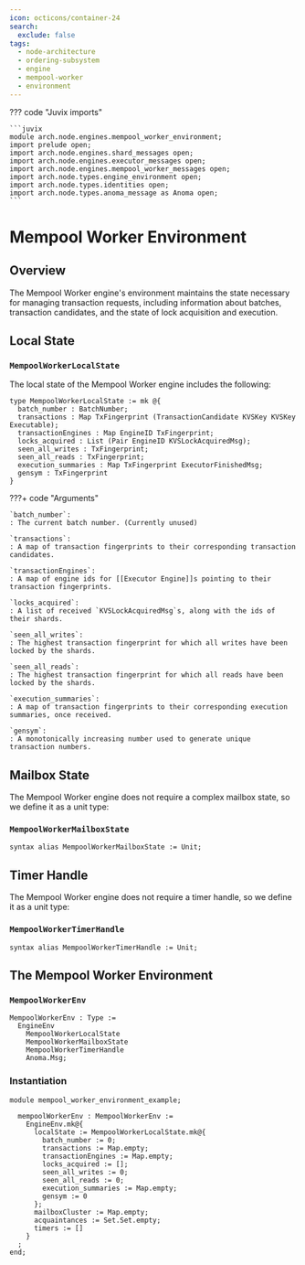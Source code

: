 ```yaml
---
icon: octicons/container-24
search:
  exclude: false
tags:
  - node-architecture
  - ordering-subsystem
  - engine
  - mempool-worker
  - environment
---
```


??? code "Juvix imports"

    ```juvix
    module arch.node.engines.mempool_worker_environment;
    import prelude open;
    import arch.node.engines.shard_messages open;
    import arch.node.engines.executor_messages open;
    import arch.node.engines.mempool_worker_messages open;
    import arch.node.types.engine_environment open;
    import arch.node.types.identities open;
    import arch.node.types.anoma_message as Anoma open;
    ```

# Mempool Worker Environment

## Overview

The Mempool Worker engine's environment maintains the state necessary for managing transaction requests, including information about batches, transaction candidates, and the state of lock acquisition and execution.

## Local State

### `MempoolWorkerLocalState`

The local state of the Mempool Worker engine includes the following:

<!-- --8<-- [start:MempoolWorkerLocalState] -->
```juvix
type MempoolWorkerLocalState := mk @{
  batch_number : BatchNumber;
  transactions : Map TxFingerprint (TransactionCandidate KVSKey KVSKey Executable);
  transactionEngines : Map EngineID TxFingerprint;
  locks_acquired : List (Pair EngineID KVSLockAcquiredMsg);
  seen_all_writes : TxFingerprint;
  seen_all_reads : TxFingerprint;
  execution_summaries : Map TxFingerprint ExecutorFinishedMsg;
  gensym : TxFingerprint
}
```
<!-- --8<-- [end:MempoolWorkerLocalState] -->

???+ code "Arguments"

    `batch_number`:
    : The current batch number. (Currently unused)

    `transactions`:
    : A map of transaction fingerprints to their corresponding transaction candidates.

    `transactionEngines`:
    : A map of engine ids for [[Executor Engine]]s pointing to their transaction fingerprints.

    `locks_acquired`:
    : A list of received `KVSLockAcquiredMsg`s, along with the ids of their shards.

    `seen_all_writes`:
    : The highest transaction fingerprint for which all writes have been locked by the shards.

    `seen_all_reads`:
    : The highest transaction fingerprint for which all reads have been locked by the shards.

    `execution_summaries`:
    : A map of transaction fingerprints to their corresponding execution summaries, once received.

    `gensym`:
    : A monotonically increasing number used to generate unique transaction numbers.

## Mailbox State

The Mempool Worker engine does not require a complex mailbox state, so we define it as a unit type:

### `MempoolWorkerMailboxState`

```juvix
syntax alias MempoolWorkerMailboxState := Unit;
```

## Timer Handle

The Mempool Worker engine does not require a timer handle, so we define it as a unit type:

### `MempoolWorkerTimerHandle`

```juvix
syntax alias MempoolWorkerTimerHandle := Unit;
```

## The Mempool Worker Environment

### `MempoolWorkerEnv`

```juvix
MempoolWorkerEnv : Type :=
  EngineEnv
    MempoolWorkerLocalState
    MempoolWorkerMailboxState
    MempoolWorkerTimerHandle
    Anoma.Msg;
```

### Instantiation

<!-- --8<-- [start:mempoolWorkerEnv] -->
```juvix extract-module-statements
module mempool_worker_environment_example;

  mempoolWorkerEnv : MempoolWorkerEnv :=
    EngineEnv.mk@{
      localState := MempoolWorkerLocalState.mk@{
        batch_number := 0;
        transactions := Map.empty;
        transactionEngines := Map.empty;
        locks_acquired := [];
        seen_all_writes := 0;
        seen_all_reads := 0;
        execution_summaries := Map.empty;
        gensym := 0
      };
      mailboxCluster := Map.empty;
      acquaintances := Set.Set.empty;
      timers := []
    }
  ;
end;
```
<!-- --8<-- [end:mempoolWorkerEnv] -->
